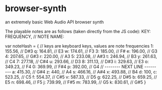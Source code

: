 # browser-synth
an extremely basic Web Audio API browser synth

The playable notes are as follows (taken directly from the JS code):
KEY: FREQUENCY, // NOTE NAME:

var noteHash = {  // keys are keyboard keys, values are note frequencies
	1: 155.56, // D#3
	q: 164.81, // E3
	w: 174.61, // F3
	3: 185.00, // F#
	e: 196.00, // G3
	4: 207.65, // G#3
	r: 220.00, // A3
	5: 233.08, // A#3
	t: 246.94, // B3
	y: 261.63, // C4
	7: 277.18, // C#4
	u: 293.66, // D3
	8: 311.13, // D#3
	i: 329.63, // E3
	o: 349.23, // F4
	0: 369.99, // F#4
	p: 392.00, // G4
	// -------- NEXT LINE ---------
	a: 415.30, // G#4
  z: 440,     // A4
  s: 466.16,  // A#4
  x: 493.88,  // B4
	d: 100,
  c: 523.25,  // C5
  f: 554.37,  // C#5
  v: 587.33,  // D5
  g: 622.25,  // D#5
  b: 659.25,  // E5
  n: 698.46,  // F5
  j: 739.99,  // F#5
  m: 783.99,  // G5
  k: 830.61,  // G#5
}
